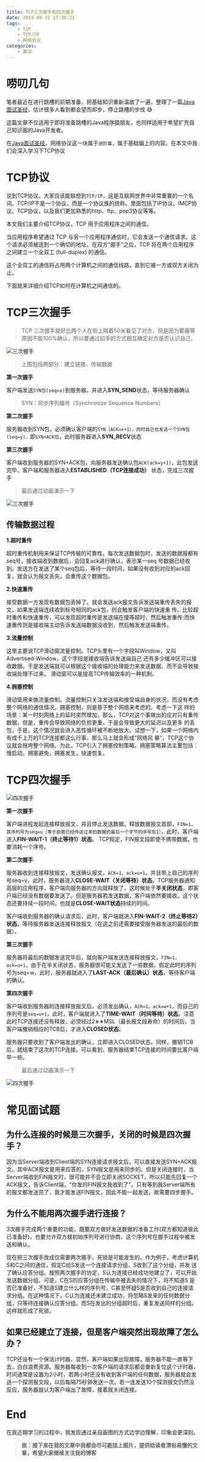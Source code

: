 ```yaml
---
title: TCP三次握手和四次握手
date: 2019-08-31 17:36:21
tags:
	- TCP
	- TCP/IP
	- 网络协议
categories:
	- 面试
---
```


# 唠叨几句

笔者最近在进行跳槽的前期准备，把基础知识重新温故了一遍，整理了一篇[Java面试圣经](https://binchencoder.github.io/2019/08/28/Java%E9%9D%A2%E8%AF%95%E5%9C%A3%E7%BB%8F/#%E7%BD%91%E7%BB%9C)，估计很多人看到都会望而却步，停止跳槽的步伐 😅

这篇文章不仅适用于即将准备跳槽的Java程序猿朋友，也同样适用于希望扩充自己知识面的Java开发者。

在[Java面试圣经](https://binchencoder.github.io/2019/08/28/Java%E9%9D%A2%E8%AF%95%E5%9C%A3%E7%BB%8F/#%E7%BD%91%E7%BB%9C)，网络协议这一块属于`进阶篇`，属于基础偏上的内容。在本文中我们会深入学习下TCP协议

# TCP协议

说到TCP协议，大家应该能联想到`TCP/IP`，这是互联网世界中非常重要的一个名词。TCP/IP不是一个协议，而是一个协议族的统称。里面包括了IP协议、IMCP协议、TCP协议，以及我们更加熟悉的http、ftp、pop3协议等等。

本文我们主要介绍TCP协议，TCP 用于应用程序之间的通信。

当应用程序希望通过 TCP 与另一个应用程序通信时，它会发送一个通信请求。这个请求必须被送到一个确切的地址。在双方“握手”之后，TCP 将在两个应用程序之间建立一个全双工 (full-duplex) 的通信。

这个全双工的通信将占用两个计算机之间的通信线路，直到它被一方或双方关闭为止。

下面就来详细介绍TCP如何在计算机之间通信的。

# TCP三次握手

> TCP 三次握手就好比两个人在街上隔着50米看见了对方，但是因为雾霾等原因不能100%确认，所以要通过招手的方式相互确定对方是否认识自己。

![三次握手](./TCP三次握手和四次握手/三次握手.png)

> 上图包括两部分：建立链接、传输数据

**第一次握手** 

客户端发送`SYN包(seq=x)`到服务器，并进入**SYN_SEND**状态，等待服务器确认

> SYN：同步序列编号（Synchronize Sequence Numbers）

**第二次握手**

服务器收到SYN包，必须确认客户端的`SYN（ACK=x+1），同时自己也发送一个SYN包(seq=y)，`即`SYN+ACK包`，此时服务器进入**SYN_RECV**状态

**第三次握手**

客户端收到服务器的SYN+ACK包，向服务器发送确认包`ACK(ack=y+1)`，此包发送完毕，客户端和服务器进入**ESTABLISHED（TCP连接成功）** 状态，完成三次握手

> 最后通过动画演示一下

![三次握手](./TCP三次握手和四次握手/三次握手.gif)

## 传输数据过程

**1.超时重传**

超时重传机制用来保证TCP传输的可靠性。每次发送数据包时，发送的数据报都有seq号，接收端收到数据后，会回复ack进行确认，表示某一seq 号数据已经收到。发送方在发送了某个seq包后，等待一段时间，如果没有收到对应的ack回复，就会认为报文丢失，会重传这个数据包。

**2.快速重传**

接受数据一方发现有数据包丢掉了。就会发送ack报文告诉发送端重传丢失的报文。如果发送端连续收到标号相同的ack包，则会触发客户端的快速重 传。比较超时重传和快速重传，可以发现超时重传是发送端在傻等超时，然后触发重传;而快速重传则是接收端主动告诉发送端数据没收到，然后触发发送端重传。

**3.流量控制**

这里主要说TCP滑动窗流量控制。TCP头里有一个字段叫Window，又叫Advertised-Window，这个字段是接收端告诉发送端自己 还有多少缓冲区可以接收数据。于是发送端就可以根据这个接收端的处理能力来发送数据，而不会导致接收端处理不过来。 滑动窗可以是提高TCP传输效率的一种机制。

**4.拥塞控制**

滑动窗用来做流量控制。流量控制只关注发送端和接受端自身的状况，而没有考虑整个网络的通信情况。拥塞控制，则是基于整个网络来考虑的。考虑一下这 样的场景：某一时刻网络上的延时突然增加，那么，TCP对这个事做出的应对只有重传数据，但是，重传会导致网络的负担更重，于是会导致更大的延迟以及更多 的丢包，于是，这个情况就会进入恶性循环被不断地放大。试想一下，如果一个网络内有成千上万的TCP连接都这么行事，那么马上就会形成“网络风 暴”，TCP这个协议就会拖垮整个网络。为此，TCP引入了拥塞控制策略。拥塞策略算法主要包括：慢启动，拥塞避免，拥塞发生，快速恢复。

# TCP四次握手

![四次握手](./TCP三次握手和四次握手/四次握手.png)

**第一次握手**

客户端进程发起连接释放报文，并且停止发送数据。释放数据报文首部，`FIN=1，其序列号为seq=u（等于前面已经传送过来的数据的最后一个字节的序号加1）`，此时，客户端进入**FIN-WAIT-1（终止等待1）状态**。 TCP规定，FIN报文段即使不携带数据，也要消耗一个序号。

**第二次握手**

服务器收到连接释放报文，发送确认报文，`ACK=1，ack=u+1`，并且带上自己的序列号seq=v，此时，服务器进入**CLOSE-WAIT（关闭等待）状态**。TCP服务器通知高层的应用程序，客户端向服务器的方向就释放了，这时候处于**半关闭状态**，即客户端已经没有数据要发送了。但是服务器若发送数据，客户端依然要接收。这个状态还要持续一段时间，也就是**CLOSE-WAIT状态**持续的时间。

客户端收到服务器的确认请求后，此时，客户端就进入**FIN-WAIT-2（终止等待2）状态**，等待服务器发送连接释放报文（在这之前还需要接受服务器发送的最后的数据）。

**第三次握手**

服务器将最后的数据发送完毕后，就向客户端发送连接释放报文，`FIN=1，ack=u+1`，由于在半关闭状态，服务器很可能又发送了一些数据，假定此时的序列号为seq=w，此时，服务器就进入了**LAST-ACK（最后确认）状态**，等待客户端的确认。

**第四次握手**

客户端收到服务器的连接释放报文后，必须发出确认，`ACK=1，ack=w+1`，而自己的序列号是`seq=u+1`，此时，客户端就进入了**TIME-WAIT（时间等待）状态**。注意此时TCP连接还没有释放，必须经过2∗∗MSL（最长报文段寿命）的时间后，当客户端撤销相应的TCB后，才进入**CLOSED状态**。

服务器只要收到了客户端发出的确认，立即进入CLOSED状态。同样，撤销TCB后，就结束了这次的TCP连接。可以看到，服务器结束TCP连接的时间要比客户端早一些。

> 最后通过动画演示一下

![四次握手](./TCP三次握手和四次握手/四次握手.gif)

# 常见面试题

## 为什么连接的时候是三次握手，关闭的时候是四次握手？

因为当Server端收到Client端的SYN连接请求报文后，可以直接发送SYN+ACK报文。其中ACK报文是用来应答的，SYN报文是用来同步的。但是关闭连接时，当Server端收到FIN报文时，很可能并不会立即关闭SOCKET，所以只能先回复一个ACK报文，告诉Client端，"你发的FIN报文我收到了"。只有等到我Server端所有的报文都发送完了，我才能发送FIN报文，因此不能一起发送。故需要四步握手。

## 为什么不能用两次握手进行连接？

3次握手完成两个重要的功能，既要双方做好发送数据的准备工作(双方都知道彼此已准备好)，也要允许双方就初始序列号进行协商，这个序列号在握手过程中被发送和确认。

现在把三次握手改成仅需要两次握手，死锁是可能发生的。作为例子，考虑计算机S和C之间的通信，假定C给S发送一个连接请求分组，S收到了这个分组，并发 送了确认应答分组。按照两次握手的协定，S认为连接已经成功地建立了，可以开始发送数据分组。可是，C在S的应答分组在传输中被丢失的情况下，将不知道S 是否已准备好，不知道S建立什么样的序列号，C甚至怀疑S是否收到自己的连接请求分组。在这种情况下，C认为连接还未建立成功，将忽略S发来的任何数据分 组，只等待连接确认应答分组。而S在发出的分组超时后，重复发送同样的分组。这样就形成了死锁。

## 如果已经建立了连接，但是客户端突然出现故障了怎么办？

TCP还设有一个保活计时器，显然，客户端如果出现故障，服务器不能一直等下去，白白浪费资源。服务器每收到一次客户端的请求后都会重新复位这个计时器，时间通常是设置为2小时，若两小时还没有收到客户端的任何数据，服务器就会发送一个探测报文段，以后每隔75秒钟发送一次。若一连发送10个探测报文仍然没反应，服务器就认为客户端出了故障，接着就关闭连接。

# End

在我近期学习的过程中，我发现通过亲自画图的方式边学边理解，印象会更深刻。

> **故：接下来在我的文章中我都会尽可能挂上图片，提供给读者清俗易懂的文章，希望大家继续关注我的博客**
